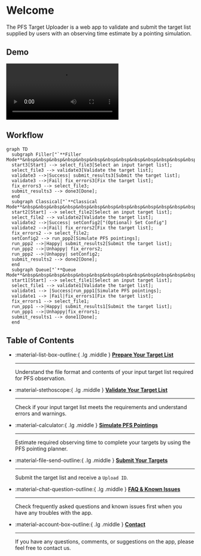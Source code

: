 # Welcome

The PFS Target Uploader is a web app to validate and submit the target list supplied by users with an observing time estimate by a pointing simulation.

## Demo

![type:video](videos/demo_v2.mp4)

## Workflow

```mermaid
graph TD
  subgraph Filler["`**Filler Mode**&nbsp&nbsp&nbsp&nbsp&nbsp&nbsp&nbsp&nbsp&nbsp&nbsp&nbsp&nbsp&nbsp&nbsp&nbsp&nbsp&nbsp&nbsp&nbsp&nbsp&nbsp&nbsp&nbsp&nbsp&nbsp&nbsp&nbsp&nbsp&nbsp&nbsp&nbsp&nbsp&nbsp&nbsp&nbsp&nbsp&nbsp&nbsp&nbsp&nbsp&nbsp&nbsp&nbsp&nbsp&nbsp&nbsp&nbsp&nbsp&nbsp&nbsp&nbsp&nbsp&nbsp&nbsp&nbsp&nbsp&nbsp&nbsp&nbsp&nbsp&nbsp&nbsp&nbsp&nbsp&nbsp&nbsp&nbsp&nbsp&nbsp&nbsp&nbsp&nbsp&nbsp&nbsp&nbsp&nbsp&nbsp&nbsp&nbsp&nbsp&nbsp&nbsp&nbsp`"]
  start3[Start] --> select_file3[Select an input target list];
  select_file3 --> validate3[Validate the target list];
  validate3 -->|Success| submit_results3[Submit the target list];
  validate3 -->|Fail| fix_errors3[Fix the target list];
  fix_errors3 --> select_file3;
  submit_results3 --> done3[Done];
  end
  subgraph Classical["`**Classical Mode**&nbsp&nbsp&nbsp&nbsp&nbsp&nbsp&nbsp&nbsp&nbsp&nbsp&nbsp&nbsp&nbsp&nbsp&nbsp&nbsp&nbsp&nbsp&nbsp&nbsp&nbsp&nbsp&nbsp&nbsp&nbsp&nbsp&nbsp&nbsp&nbsp&nbsp&nbsp&nbsp&nbsp&nbsp&nbsp&nbsp&nbsp&nbsp&nbsp&nbsp&nbsp&nbsp&nbsp&nbsp&nbsp&nbsp&nbsp&nbsp&nbsp&nbsp&nbsp&nbsp&nbsp&nbsp&nbsp&nbsp&nbsp&nbsp&nbsp&nbsp&nbsp&nbsp&nbsp&nbsp&nbsp&nbsp&nbsp&nbsp&nbsp&nbsp&nbsp&nbsp&nbsp&nbsp&nbsp&nbsp&nbsp&nbsp&nbsp&nbsp&nbsp&nbsp&nbsp&nbsp&nbsp&nbsp&nbsp&nbsp&nbsp&nbsp&nbsp&nbsp&nbsp&nbsp&nbsp&nbsp&nbsp&nbsp&nbsp&nbsp&nbsp&nbsp&nbsp&nbsp&nbsp&nbsp&nbsp&nbsp&nbsp&nbsp`"]
  start2[Start] --> select_file2[Select an input target list];
  select_file2 --> validate2[Validate the target list];
  validate2 -->|Success| setConfig2["(Optional) Set Config"]
  validate2 -->|Fail| fix_errors2[Fix the target list];
  fix_errors2 --> select_file2;
  setConfig2 --> run_ppp2[Simulate PFS pointings];
  run_ppp2 -->|Happy| submit_results2[Submit the target list];
  run_ppp2 -->|Unhappy| fix_errors2;
  run_ppp2 -->|Unhappy| setConfig2;
  submit_results2 --> done2[Done];
  end
  subgraph Queue["`**Queue Mode**&nbsp&nbsp&nbsp&nbsp&nbsp&nbsp&nbsp&nbsp&nbsp&nbsp&nbsp&nbsp&nbsp&nbsp&nbsp&nbsp&nbsp&nbsp&nbsp&nbsp&nbsp&nbsp&nbsp&nbsp&nbsp&nbsp&nbsp&nbsp&nbsp&nbsp&nbsp&nbsp&nbsp&nbsp&nbsp&nbsp&nbsp&nbsp&nbsp&nbsp&nbsp&nbsp&nbsp&nbsp&nbsp&nbsp&nbsp&nbsp&nbsp&nbsp&nbsp&nbsp&nbsp&nbsp&nbsp&nbsp&nbsp&nbsp&nbsp&nbsp&nbsp&nbsp&nbsp&nbsp&nbsp&nbsp&nbsp&nbsp&nbsp&nbsp&nbsp&nbsp&nbsp&nbsp&nbsp&nbsp&nbsp&nbsp&nbsp&nbsp&nbsp&nbsp&nbsp&nbsp&nbsp&nbsp&nbsp&nbsp&nbsp&nbsp&nbsp&nbsp&nbsp&nbsp&nbsp&nbsp&nbsp&nbsp&nbsp&nbsp&nbsp&nbsp&nbsp&nbsp&nbsp&nbsp&nbsp&nbsp&nbsp&nbsp`"]
  start1[Start] --> select_file1[Select an input target list];
  select_file1 --> validate1[Validate the target list];
  validate1 --> |Success|run_ppp1[Simulate PFS pointings];
  validate1 --> |Fail|fix_errors1[Fix the target list];
  fix_errors1 --> select_file1;
  run_ppp1 -->|Happy| submit_results1[Submit the target list];
  run_ppp1 -->|Unhappy|fix_errors1;
  submit_results1 --> done1[Done];
  end
```

## Table of Contents

<div class="grid cards" markdown>

- :material-list-box-outline:{ .lg .middle } [__Prepare Your Target List__](inputs.md)

    ---

    Understand the file format and contents of your input target list required for PFS observation.

- :material-stethoscope:{ .lg .middle } [__Validate Your Target List__](validation.md)

    ---

    Check if your input target list meets the requirements and understand errors and warnings.

- :material-calculator:{ .lg .middle } [__Simulate PFS Pointings__](PPP.md)

    ---

    Estimate required observing time to complete your targets by using the PFS pointing planner.

- :material-file-send-outline:{ .lg .middle } [__Submit Your Targets__](submission.md)

    ---

    Submit the target list and receive a `Upload ID`.

- :material-chat-question-outline:{ .lg .middle } [__FAQ & Known Issues__](issues.md)

    ---

    Check frequently asked questions and known issues first when you have any troubles with the app.

- :material-account-box-outline:{ .lg .middle } [__Contact__](contact.md)

    ---

    If you have any questions, comments, or suggestions on the app, please feel free to contact us.

</div>
